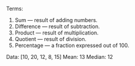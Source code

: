 Terms:
1. Sum — result of adding numbers.
2. Difference — result of subtraction.
3. Product — result of multiplication.
4. Quotient — result of division.
5. Percentage — a fraction expressed out of 100.



Data: [10, 20, 12, 8, 15]
Mean: 13
Median: 12
